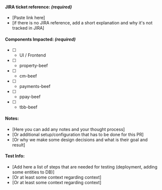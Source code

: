 #### **JIRA ticket reference:** *(required)*
- [Paste link here]
- [if there is no JIRA reference, add a short explanation and why it's not tracked in JIRA]

#### **Components Impacted:** *(required)*
- [ ] - UI / Frontend
- [ ] - property-beef
- [ ] - cm-beef
- [ ] - payments-beef
- [ ] - ppay-beef
- [ ] - tbb-beef

#### **Notes:**
- [Here you can add any notes and your thought process]
- [Or additional setup/configuration that has to be done for this PR]
- [Or why we make some design decisions and what is their goal and result]

#### **Test Info:**
- [Add here a list of steps that are needed for testing (deployment, adding some entities to DB)]
- [Or at least some context regarding context]
- [Or at least some context regarding context]
